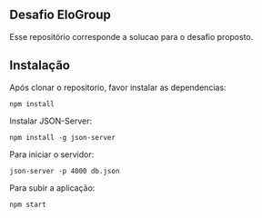 ## Desafio EloGroup

Esse repositório corresponde a solucao para o desafio proposto.


## Instalação

Após clonar o repositorio, favor instalar as dependencias:

`npm install`  

Instalar JSON-Server:

`npm install -g json-server`  

Para iniciar o servidor:

`json-server -p 4000 db.json`  

Para subir a aplicação:

`npm start`
